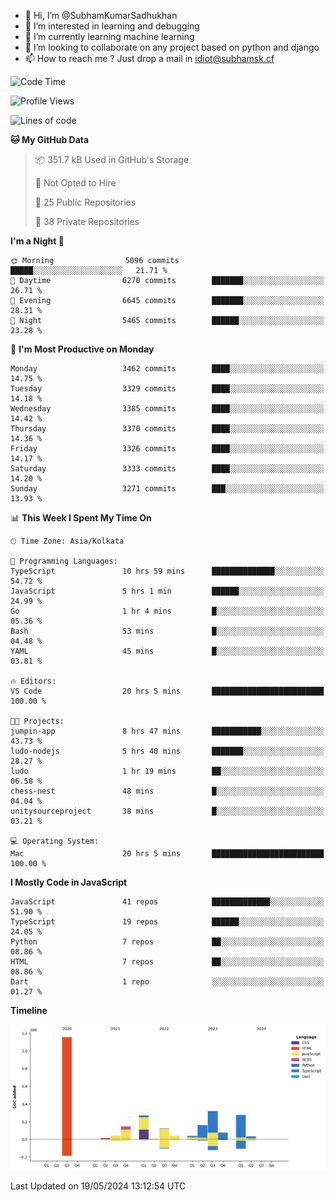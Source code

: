 - 👋 Hi, I’m @SubhamKumarSadhukhan
- 👀 I’m interested in learning and debugging
- 🌱 I’m currently learning machine learning
- 💞️ I’m looking to collaborate on any project based on python and django
- 📫 How to reach me ?
      Just drop a mail in idiot@subhamsk.cf

<!---
SubhamKumarSadhukhan/SubhamKumarSadhukhan is a ✨ special ✨ repository because its `README.md` (this file) appears on your GitHub profile.
You can click the Preview link to take a look at your changes.
--->


<!--START_SECTION:waka-->
![Code Time](http://img.shields.io/badge/Code%20Time-2%2C197%20hrs%2034%20mins-blue)

![Profile Views](http://img.shields.io/badge/Profile%20Views-0-blue)

![Lines of code](https://img.shields.io/badge/From%20Hello%20World%20I%27ve%20Written-2.7%20million%20lines%20of%20code-blue)

**🐱 My GitHub Data** 

> 📦 351.7 kB Used in GitHub's Storage 
 > 
> 🚫 Not Opted to Hire
 > 
> 📜 25 Public Repositories 
 > 
> 🔑 38 Private Repositories 
 > 
**I'm a Night 🦉** 

```text
🌞 Morning                5096 commits        █████░░░░░░░░░░░░░░░░░░░░   21.71 % 
🌆 Daytime                6270 commits        ███████░░░░░░░░░░░░░░░░░░   26.71 % 
🌃 Evening                6645 commits        ███████░░░░░░░░░░░░░░░░░░   28.31 % 
🌙 Night                  5465 commits        ██████░░░░░░░░░░░░░░░░░░░   23.28 % 
```
📅 **I'm Most Productive on Monday** 

```text
Monday                   3462 commits        ████░░░░░░░░░░░░░░░░░░░░░   14.75 % 
Tuesday                  3329 commits        ████░░░░░░░░░░░░░░░░░░░░░   14.18 % 
Wednesday                3385 commits        ████░░░░░░░░░░░░░░░░░░░░░   14.42 % 
Thursday                 3370 commits        ████░░░░░░░░░░░░░░░░░░░░░   14.36 % 
Friday                   3326 commits        ████░░░░░░░░░░░░░░░░░░░░░   14.17 % 
Saturday                 3333 commits        ████░░░░░░░░░░░░░░░░░░░░░   14.20 % 
Sunday                   3271 commits        ███░░░░░░░░░░░░░░░░░░░░░░   13.93 % 
```


📊 **This Week I Spent My Time On** 

```text
🕑︎ Time Zone: Asia/Kolkata

💬 Programming Languages: 
TypeScript               10 hrs 59 mins      ██████████████░░░░░░░░░░░   54.72 % 
JavaScript               5 hrs 1 min         ██████░░░░░░░░░░░░░░░░░░░   24.99 % 
Go                       1 hr 4 mins         █░░░░░░░░░░░░░░░░░░░░░░░░   05.36 % 
Bash                     53 mins             █░░░░░░░░░░░░░░░░░░░░░░░░   04.48 % 
YAML                     45 mins             █░░░░░░░░░░░░░░░░░░░░░░░░   03.81 % 

🔥 Editors: 
VS Code                  20 hrs 5 mins       █████████████████████████   100.00 % 

🐱‍💻 Projects: 
jumpin-app               8 hrs 47 mins       ███████████░░░░░░░░░░░░░░   43.73 % 
ludo-nodejs              5 hrs 40 mins       ███████░░░░░░░░░░░░░░░░░░   28.27 % 
ludo                     1 hr 19 mins        ██░░░░░░░░░░░░░░░░░░░░░░░   06.58 % 
chess-nest               48 mins             █░░░░░░░░░░░░░░░░░░░░░░░░   04.04 % 
unitysourceproject       38 mins             █░░░░░░░░░░░░░░░░░░░░░░░░   03.21 % 

💻 Operating System: 
Mac                      20 hrs 5 mins       █████████████████████████   100.00 % 
```

**I Mostly Code in JavaScript** 

```text
JavaScript               41 repos            █████████████░░░░░░░░░░░░   51.90 % 
TypeScript               19 repos            ██████░░░░░░░░░░░░░░░░░░░   24.05 % 
Python                   7 repos             ██░░░░░░░░░░░░░░░░░░░░░░░   08.86 % 
HTML                     7 repos             ██░░░░░░░░░░░░░░░░░░░░░░░   08.86 % 
Dart                     1 repo              ░░░░░░░░░░░░░░░░░░░░░░░░░   01.27 % 
```



**Timeline**

![Lines of Code chart](https://raw.githubusercontent.com/SubhamKumarSadhukhan/SubhamKumarSadhukhan/main/assets/bar_graph.png)


 Last Updated on 19/05/2024 13:12:54 UTC
<!--END_SECTION:waka-->

